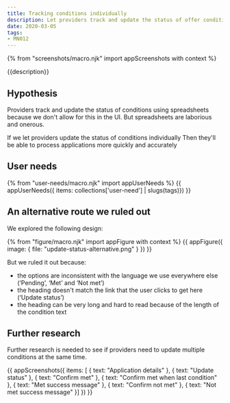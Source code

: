 ```yaml
---
title: Tracking conditions individually
description: Let providers track and update the status of offer conditions individually.
date: 2020-03-05
tags:
- MN012
---
```


{% from "screenshots/macro.njk" import appScreenshots with context %}

{{description}}

## Hypothesis

Providers track and update the status of conditions using spreadsheets because we don't allow for this in the UI. But spreadsheets are laborious and onerous.

If we let providers update the status of conditions individually
Then they'll be able to process applications more quickly and accurately

## User needs

{% from "user-needs/macro.njk" import appUserNeeds %}
{{ appUserNeeds({ items: collections['user-need'] | slugs(tags)}) }}

## An alternative route we ruled out

We explored the following design:

{% from "figure/macro.njk" import appFigure with context %}
{{ appFigure({
  image: {
    file: "update-status-alternative.png"
  }
}) }}

But we ruled it out because:

* the options are inconsistent with the language we use everywhere else (‘Pending’, ‘Met’ and ‘Not met’)
* the heading doesn't match the link that the user clicks to get here (‘Update status’)
* the heading can be very long and hard to read because of the length of the condition text

## Further research

Further research is needed to see if providers need to update multiple conditions at the same time.

{{ appScreenshots({
  items: [ {
    text: "Application details"
  }, {
    text: "Update status"
  }, {
    text: "Confirm met"
  }, {
    text: "Confirm met when last condition"
  }, {
    text: "Met success message"
  }, {
    text: "Confirm not met"
  }, {
    text: "Not met success message"
  }]
}) }}
